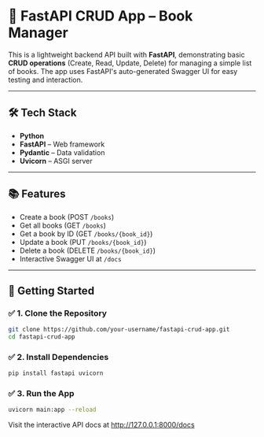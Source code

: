 # 📘 FastAPI CRUD App – Book Manager

This is a lightweight backend API built with **FastAPI**, demonstrating basic **CRUD operations** (Create, Read, Update, Delete) for managing a simple list of books. The app uses FastAPI's auto-generated Swagger UI for easy testing and interaction.

---

## 🛠️ Tech Stack

- **Python**
- **FastAPI** – Web framework
- **Pydantic** – Data validation
- **Uvicorn** – ASGI server

---

## 📚 Features

- Create a book (POST `/books`)
- Get all books (GET `/books`)
- Get a book by ID (GET `/books/{book_id}`)
- Update a book (PUT `/books/{book_id}`)
- Delete a book (DELETE `/books/{book_id}`)
- Interactive Swagger UI at `/docs`

---

## 🚀 Getting Started

### ✅ 1. Clone the Repository

```bash
git clone https://github.com/your-username/fastapi-crud-app.git
cd fastapi-crud-app
```

### ✅ 2. Install Dependencies

```bash
pip install fastapi uvicorn
```

### ✅ 3. Run the App

```bash
uvicorn main:app --reload
```
Visit the interactive API docs at http://127.0.0.1:8000/docs
